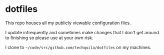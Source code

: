 # dotfiles

This repo houses all my publicly viewable configuration files.

I update infrequently and sometimes make changes that I don't get around to finishing so please use at your own risk.

I clone to `~/code/src/github.com/techquila/dotfiles` on my machines.


